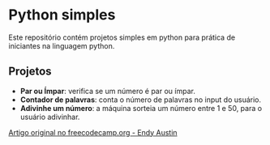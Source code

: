 # Python simples


Este repositório contém projetos simples em python para prática de iniciantes na linguagem python.

## Projetos
- **Par ou Ímpar**: verifica se um número é par ou ímpar.
- **Contador de palavras**: conta o número de palavras no input do usuário.
- **Adivinhe um número**: a máquina sorteia um número entre 1 e 50, para o usuário adivinhar.


[Artigo original no freecodecamp.org - Endy Austin](https://www.freecodecamp.org/news/python-projects-junior-developers/)
